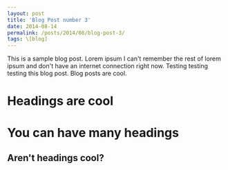 ```yaml
---
layout: post
title: 'Blog Post number 3'
date: 2014-08-14
permalink: /posts/2014/08/blog-post-3/
tags: \[blog]
---
```


This is a sample blog post. Lorem ipsum I can't remember the rest of lorem ipsum and don't have an internet connection right now. Testing testing testing this blog post. Blog posts are cool. 

Headings are cool
======

You can have many headings
======

Aren't headings cool?
------